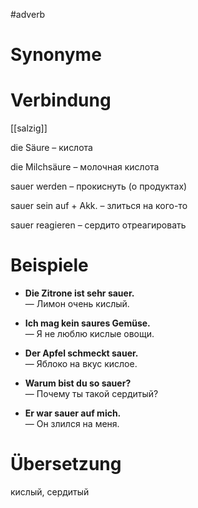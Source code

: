 #adverb
# Synonyme

# Verbindung 

[[salzig]]

die Säure – кислота

die Milchsäure – молочная кислота

sauer werden – прокиснуть (о продуктах)

sauer sein auf + Akk. – злиться на кого-то

sauer reagieren – сердито отреагировать


# Beispiele
- **Die Zitrone ist sehr sauer.**  
    — Лимон очень кислый.
    
- **Ich mag kein saures Gemüse.**  
    — Я не люблю кислые овощи.
    
- **Der Apfel schmeckt sauer.**  
    — Яблоко на вкус кислое.


- **Warum bist du so sauer?**  
    — Почему ты такой сердитый?
    
- **Er war sauer auf mich.**  
    — Он злился на меня.
# Übersetzung
кислый, сердитый